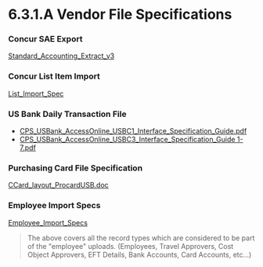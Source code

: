 # 6.3.1.A Vendor File Specifications


### Concur SAE Export

[Standard_Accounting_Extract_v3](6%20Data%20Pipelines/6.3%20Custom%20Pipelines/6.3.1%20Concur/6.3.1.A%20Vendor%20File%20Specifications/Standard_Accounting_Extract_v3.pdf ':ignore')

### Concur List Item Import

[List_Import_Spec](6%20Data%20Pipelines/6.3%20Custom%20Pipelines/6.3.1%20Concur/6.3.1.A%20Vendor%20File%20Specifications/List_Import_Spec.pdf ':ignore')

### US Bank Daily Transaction File

* [CPS_USBank_AccessOnline_USBC1_Interface_Specification_Guide.pdf](6%20Data%20Pipelines/6.3%20Custom%20Pipelines/6.3.1%20Concur/6.3.1.A%20Vendor%20File%20Specifications/CPS_USBank_AccessOnline_USBC1_Interface_Specification_Guide.pdf ':ignore')
* [CPS_USBank_AccessOnline_USBC3_Interface_Specification_Guide 1-7.pdf](6%20Data%20Pipelines/6.3%20Custom%20Pipelines/6.3.1%20Concur/6.3.1.A%20Vendor%20File%20Specifications/CPS_USBank_AccessOnline_USBC3_Interface_Specification_Guide%201-7.pdf ':ignore')

### Purchasing Card File Specification

[CCard_layout_ProcardUSB.doc](6%20Data%20Pipelines/6.3%20Custom%20Pipelines/6.3.1%20Concur/6.3.1.A%20Vendor%20File%20Specifications/CCard_layout_ProcardUSB.doc ':ignore')

### Employee Import Specs

[Employee_Import_Specs](6%20Data%20Pipelines/6.3%20Custom%20Pipelines/6.3.1%20Concur/6.3.1.A%20Vendor%20File%20Specifications/Employee_Import_Specs.pdf ':ignore')

> The above covers all the record types which are considered to be part of the "employee" uploads.
> (Employees, Travel Approvers, Cost Object Approvers, EFT Details, Bank Accounts, Card Accounts, etc...)
